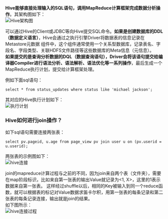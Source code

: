**Hive能够直接处理输入的SQL语句，调用MapReduce计算框架完成数据分析操作**。其架构图如下：  
![Hive架构图](https://static001.geekbang.org/resource/image/26/ea/26287cac9a9cfa3874a680fdbcd795ea.jpg)  

可以通过Hive的Client或JDBC等向Hive提交SQL命令。**如果是创建数据库的DDL（数据定义语言）**，Hive会通过之执行引擎Driver将数据表的信息记录在Metastore元数据
组件中，这个组件通常使用一个关系型数据库，记录表名、字段名、字段类型、关联HDFS文件路径等这些数据库的Meta信息（元信息）。  
**如果提交的是查询分析数据的DQL（数据查询语句），Driver会将该语句提交给编译器Compiler进行语法分析、语法解析、语法优化等一系列操作**，最后生成一个
MapReduce执行计划，提交给计算框架处理。  

例如下面sql语句：  
```
select * from status_updates where status like 'michael jackson';
```
其对应的Hive执行计划如下：  
![执行计划](https://static001.geekbang.org/resource/image/cb/a6/cb1236ad035ca01cffbb9df47fa88fa6.jpg)  

### Hive如何进行join操作？
如下sql语句需要连接两张表：  
```
select pv.pageid, u.age from page_view pv join user u on (pv.userid = u.userid);
```

两张表的示例图如下：  
![hive连接](https://static001.geekbang.org/resource/image/82/2d/8254710229b1d749d08f7a0bb799ac2d.jpg)  

join的mapreduce计算过程与之前的不同，因为join来自两个表（文件夹），需要在map阶段标识，比如来自第一张表的输出Value就记录为<1, X>，这里的1表示数据来自第一张表。
这样经过shuffle以后，相同的Key被输入到同一个reduce函数，就可以根据表的标记对Value数据求笛卡尔积，用第一张表的每条记录和第二张表的每条记录连接，输出就是join的结果。  
如下图所示：  
![hive连接过程](https://static001.geekbang.org/resource/image/25/2a/25d62b355c976beb5b26af865ac2b92a.jpg)  



